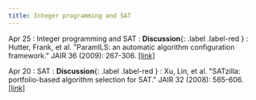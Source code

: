 ```yaml
---
title: Integer programming and SAT
---
```


Apr 25
: Integer programming and SAT
  : **Discussion**{: .label .label-red }
: Hutter, Frank, et al. "ParamILS: an automatic algorithm configuration framework." JAIR 36 (2009): 267-306. [[link]](https://www.jair.org/index.php/jair/article/download/10628/25415/)

Apr 20
: SAT
  : **Discussion**{: .label .label-red }
: Xu, Lin, et al. "SATzilla: portfolio-based algorithm selection for SAT." JAIR 32 (2008): 565-606. [[link]](https://www.jair.org/index.php/jair/article/download/10556/25269)

